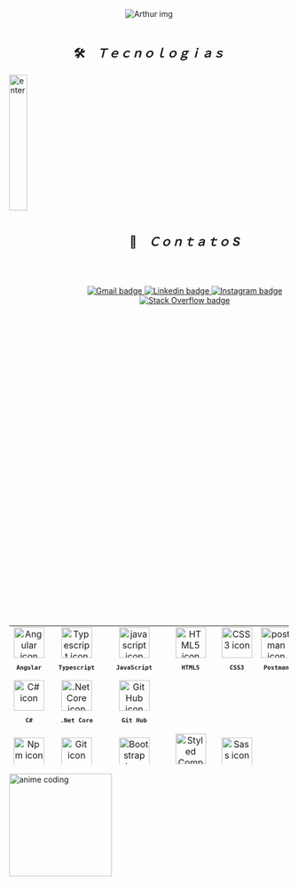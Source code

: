 <div align="center">
  <img src="https://i.postimg.cc/KvPT8WLk/axthurx.png" alt="Arthur img" />
</div>
<br>
<h2 align="center">🛠️ &ensp; <i>Ｔｅｃｎｏｌｏｇｉａｓ</i></h2>
<img align="left" width="25%" src="https://gifdb.com/images/high/aesthetic-anime-delete-my-life-kohgafde3t1qxn58.gif" alt="enter" border="0">
<table align="right" width="60%" height="250px">
  <tr>
    <td align="center">
      <img src="https://skillicons.dev/icons?i=angular" width="55px" alt="Angular icon"/><br>
      <sub>
        <b>
          <pre>Angular</pre>
        </b>
      </sub>
    </td>
    <td align="center">
      <img src="https://skillicons.dev/icons?i=ts" width="55px" alt="Typescript icon"/><br>
      <sub>
        <b>
          <pre>Typescript</pre>
        </b>
      </sub>
    </td>
    <td align="center">
      <img src="https://skillicons.dev/icons?i=js" width="55px" alt="javascript icon"/><br>
      <sub>
        <b>
          <pre>JavaScript</pre>
        </b>
      </sub>
    </td>
    <td align="center">
      <img src="https://skillicons.dev/icons?i=html" width="55px" alt="HTML5 icon"/><br>
      <sub>
        <b>
          <pre>HTML5</pre>
        </b>
      </sub>
    </td>
    <td align="center">
      <img src="https://skillicons.dev/icons?i=css" width="55px" alt="CSS3 icon"/><br>
      <sub>
        <b>
          <pre>CSS3</pre>
        </b>
      </sub>
    </td>
    <td align="center">
      <img src="https://skillicons.dev/icons?i=postman" width="55px" alt="postman icon"/><br>
      <sub>
        <b>
          <pre>Postman</pre>
        </b>
      </sub>
    </td>
    <td align="center">
      <img src="https://skillicons.dev/icons?i=nodejs" width="55px" alt="NodeJS icon"/><br>
      <sub>
        <b>
          <pre>NodeJS</pre>
        </b>
      </sub>
    </td> 
  </tr>
  <tr>
   <td align="center">
      <img src="https://user-images.githubusercontent.com/25181517/121405384-444d7300-c95d-11eb-959f-913020d3bf90.png" width="55px" alt="C# icon"/><br>
      <sub>
        <b>
          <pre>C#</pre>
        </b>
      </sub>
    </td>
     <td align="center">
      <img src="https://user-images.githubusercontent.com/25181517/121405754-b4f48f80-c95d-11eb-8893-fc325bde617f.png" width="55px" alt=".Net Core icon"/><br>
      <sub>
        <b>
          <pre>.Net Core</pre>
        </b>
      </sub>
    </td>
    <td align="center">
      <img src="https://raw.githubusercontent.com/jmnote/z-icons/master/svg/github.svg" width="55px" alt="Git Hub icon"/><br>
      <sub>
        <b>
          <pre>Git Hub</pre>
        </b>
      </sub>
    </td>
  </tr>
  <tr>
    <td align="center">
      <img src="https://user-images.githubusercontent.com/25181517/121401671-49102800-c959-11eb-9f6f-74d49a5e1774.png" width="55px" alt="Npm icon"/><br>
      <sub>
        <b>
          <pre>Npm</pre>
        </b>
      </sub>
    </td>
    <td align="center">
      <img src="https://user-images.githubusercontent.com/25181517/192108372-f71d70ac-7ae6-4c0d-8395-51d8870c2ef0.png" width="55px" alt="Git icon"/><br>
      <sub>
        <b>
          <pre>Git</pre>
        </b>
      </sub>
    </td>
    <td align="center">
      <img src="https://skillicons.dev/icons?i=bootstrap" width="55px" alt="Bootstrap icon"/><br>
      <sub>
        <b>
          <pre>Bootstrap</pre>
        </b>
      </sub>
    </td>
    <td align="center">
      <img src="https://skillicons.dev/icons?i=styledcomponents" width="55px" alt="Styled Components icon"/><br>
      <sub>
        <b>
          <pre>Styled<br>Components</pre>
        </b>
      </sub>
    </td>
    <td align="center">
      <img src="https://skillicons.dev/icons?i=sass" width="55px" alt="Sass icon"/><br>
      <sub>
        <b>
          <pre>Sass</pre>
        </b>
      </sub>
    </td>
  </tr> 
  <tr>
    <td align="center">
      <img src="https://skillicons.dev/icons?i=vscode" width="55px" alt="visual studio code icon"/><br>
      <sub>
        <b>
          <pre>VSCode</pre>
        </b>
      </sub>
    </td> 
    <td align="center">
      <img src="https://skillicons.dev/icons?i=visualstudio" width="55px" alt="Visual Studio icon"/><br>
      <sub>
        <b>
          <pre>Visual Studio</pre>
        </b>
      </sub>
    </td> 
    <td align="center">
      <img src="https://user-images.githubusercontent.com/25181517/192108895-20dc3343-43e3-4a54-a90e-13a4abbc57b9.png" width="55px" alt="Android studio icon"/><br>
      <sub>
        <b>
          <pre>Android Studio</pre>
        </b>
      </sub>
    </td> 
    <td align="center">
      <img src="https://user-images.githubusercontent.com/86276393/205502680-8c4634eb-5032-446c-a5ff-d669a0fa787c.png" width="80px" alt="Linux and Windows icon"/><br>
      <sub>
        <b>
          <pre>Linux /<br>Windows</pre>
        </b>
      </sub>
    </td>
     <td align="center">
      <img src="https://skillicons.dev/icons?i=bash" width="55px" alt="bash icon"/><br>
      <sub>
        <b>
          <pre>Terminal</pre>
        </b>
      </sub>
    </td>
  </tr>
</table>
<br><br><br><br><br><br><br><br><br><br><br><br><br><br><br>

<h2 align="center">📩 &ensp; <i>Ｃｏｎｔａｔｏ S</i></h2>
<img align="left" width="185px" src="https://i.pinimg.com/originals/6f/79/76/6f797684a8c8c13fee9523c190bf72ec.gif" alt="anime coding">
<br><br>
<p align="center">
  <a href="mailto:arthurmartins696@gmail.com" target="_blank">
    <img src="https://img.shields.io/badge/Gmail-D14836?style=for-the-badge&logo=gmail&logoColor=white" alt="Gmail badge">
  </a>
  <a href="https://www.linkedin.com/in/arthur-martins-a5516214a/" target="_blank">
    <img src="https://img.shields.io/badge/LinkedIn-0077B5?style=for-the-badge&logo=linkedin&logoColor=white" alt="Linkedin badge">
  </a>
  <a href="https://www.instagram.com/axthurx/" target="_blank">
    <img src="https://img.shields.io/badge/Instagram-E4405F?style=for-the-badge&logo=instagram&logoColor=white" alt="Instagram badge">
  </a>
  <a href="https://stackoverflow.com/users/20879575/arthurx" target="_blank">
    <img src="https://user-images.githubusercontent.com/86276393/194973392-6c133c92-13a3-4659-8fb1-08073cd1b417.png" alt="Stack Overflow badge">
  </a>
</p>
<br><br><br>

